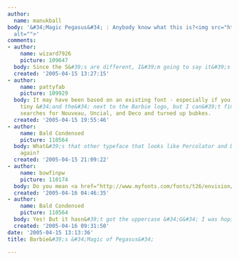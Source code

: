 ```yaml
---
author:
  name: manukball
body: '&#34;Magic Pegasus&#34; : Anybody know what this is?<img src="http://www.typophile.com/forums/messages/83/69836.jpg"
  alt="">'
comments:
- author:
    name: wizard7926
    picture: 109647
  body: Since the S&#39;s are different, I&#39;m going to say it&#39;s custom.
  created: '2005-04-15 13:27:15'
- author:
    name: pattyfab
    picture: 109929
  body: It may have been based on an existing font - especially if you look at the
    tiny &#34;and the&#34; next to the Barbie logo, but I can&#39;t find it. Tried
    searches for Nouveau, Uncial, and Deco and turned up bubkes.
  created: '2005-04-15 19:55:46'
- author:
    name: Bald Condensed
    picture: 110564
  body: What&#39;s that other typeface that looks like Percolator and Democratica
    again?
  created: '2005-04-15 21:09:22'
- author:
    name: bowfinpw
    picture: 110174
  body: Do you mean <a href="http://www.myfonts.com/fonts/t26/envision/" target="_blank">Envision</a>?
  created: '2005-04-16 04:46:35'
- author:
    name: Bald Condensed
    picture: 110564
  body: Yes! But it hasn&#39;t got the uppercase &#34;G&#34; I was hoping for...
  created: '2005-04-16 09:31:50'
date: '2005-04-15 13:13:36'
title: Barbie&#39;s &#34;Magic of Pegasus&#34;

---
```

